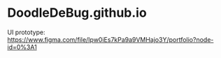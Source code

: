 # DoodleDeBug.github.io

UI prototype: https://www.figma.com/file/Ipw0iEs7kPa9a9VMHajo3Y/portfolio?node-id=0%3A1
